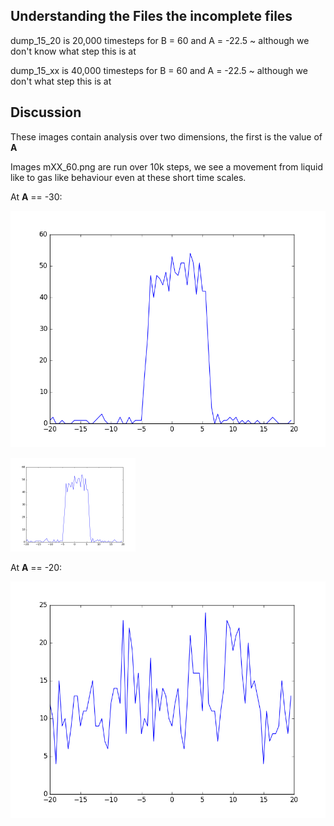## Understanding the Files the incomplete files

dump_15_20 is 20,000 timesteps for B = 60 and A = -22.5 ~ although we don't know what step this is at

dump_15_xx is 40,000 timesteps for B = 60 and A = -22.5 ~ although we don't what step this is at

## Discussion

These images contain analysis over two dimensions, the first is the value of **A**

Images mXX_60.png are run over 10k steps, we see a movement from liquid like to gas like behaviour even at these short time scales.

At **A** == -30: 

![alt text](https://github.com/phillipcrout/dpd/blob/master/condensation_experiment_3/images/m30_60.png)

<img src="m30_60.png" alt="Drawing" style="width: 200px;"/>

At **A** == -20:

![alt text](https://github.com/phillipcrout/dpd/blob/master/condensation_experiment_3/images/m20_60.png)
